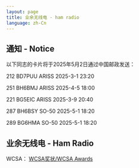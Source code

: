```yaml
---
layout: page
title: 业余无线电 - ham radio
language: zh-Cn
---
```

## 通知 - Notice

以下同志的卡片将于2025年5月2日通过中国邮政发送：

212	BD7PUU	ARISS	2025-3-1 23:20

251	BH6BMJ	ARISS	2025-4-5 18:00

221	BG5EIC	ARISS	2025-3-9 20:40

287	BH6BSY	SO-50	2025-5-1 18:20

289	BG6HMA	SO-50	2025-5-1 18:20

## 业余无线电 - Ham Radio

WCSA：
[WCSA奖状/WCSA Awards](./WCSA.html)
